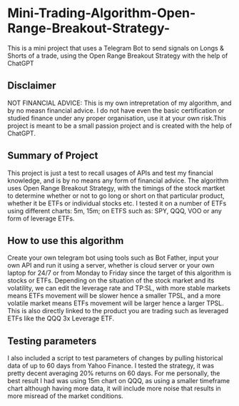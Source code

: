 # Mini-Trading-Algorithm-Open-Range-Breakout-Strategy-
This is a mini project that uses a Telegram Bot to send signals on Longs &amp; Shorts of a trade, using the Open Range Breakout Strategy with the help of ChatGPT<br>

<H2>Disclaimer</H2>
NOT FINANCIAL ADVICE: This is my own intrepretation of my algorithm, and by no measn financial advice. I do not have even the basic certification or studied finance under any proper organisation, use it at your own risk.This project is meant to be a small passion project and is created with the help of ChatGPT.

<H2>Summary of Project</H2>
This project is just a test to recall usages of APIs and test my financial knowledge, and is by no means any form of financial advice. The algorithm uses Open Range Breakout Strategy, with the timings of the stock martket to determine whether or not to go long or short on that particular product, whether it be ETFs or individual stocks etc. I tested it on a number of ETFs using different charts: 5m, 15m; on ETFS such as: SPY, QQQ, VOO or any form of leverage ETFs.

<H2>How to use this algorithm</H2>
Create your own telegram bot using tools such as Bot Father, input your own API and run it using a server, whether is cloud server or your own laptop for 24/7 or from Monday to Friday since the target of this algorithm is stocks or ETFs. Depending on the situation of the stock market and its volatility, we can edit the leverage rate and TP:SL, with more stable markets means ETFs movement will be slower hence a smaller TPSL, and a more volatile market means ETFs movement will be larger hence a larger TPSL. This is also directly linked to the product you are trading such as leveraged ETFs like the QQQ 3x Leverage ETF.

<H2>Testing parameters</H2>
I also included a script to test parameters of changes by pulling historical data of up to 60 days from Yahoo Finance. I tested the strategy, it was pretty decent averaging 20% returns on 60 days. For me personally, the best result I had was using 15m chart on QQQ, as using a smaller timeframe chart although having more data, it will include more noise that results in more misread of the market conditions.
